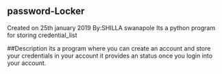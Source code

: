 ## password-Locker
Created on 25th january 2019
By:SHILLA swanapole
Its a python program for storing credential_list

##Description
its a program where you can create an account and store your credentials in your account it provides an status once you login into your account.
